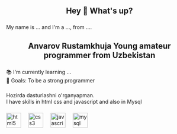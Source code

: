 <h2 align="center">Hey 👋 What's up?</h2>

###

<p align="left">My name is ... and I'm a ..., from ....</p>

###

<h2 align="center">Anvarov Rustamkhuja  Young amateur programmer from Uzbekistan</h2>

###

<p align="left">📚 I'm currently learning ...<br>🎯 Goals: To be a strong programmer</p>

###

<p align="left">Hozirda dasturlashni o'rganyapman.<br>I have skills in html css and javascript and also in Mysql</p>

###

<div align="left">
  <img src="https://cdn.jsdelivr.net/gh/devicons/devicon/icons/html5/html5-original.svg" height="40" alt="html5 logo"  />
  <img width="12" />
  <img src="https://cdn.jsdelivr.net/gh/devicons/devicon/icons/css3/css3-original.svg" height="40" alt="css3 logo"  />
  <img width="12" />
  <img src="https://cdn.jsdelivr.net/gh/devicons/devicon/icons/javascript/javascript-original.svg" height="40" alt="javascript logo"  />
  <img width="12" />
  <img src="https://cdn.jsdelivr.net/gh/devicons/devicon/icons/mysql/mysql-original.svg" height="40" alt="mysql logo"  />
</div>

###

<div align="left">
</div>

###

